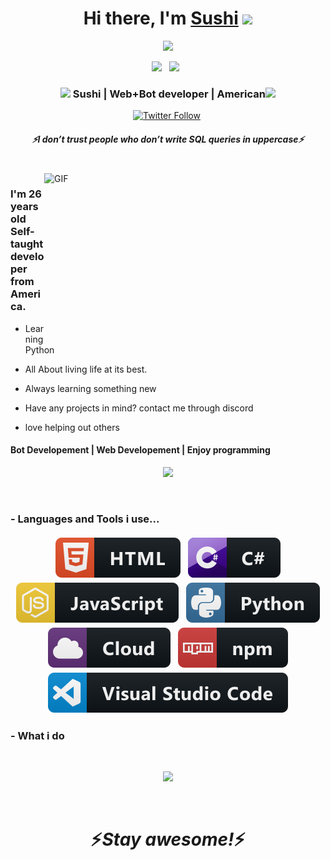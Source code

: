 <div align="center">
   <h1>Hi there, I'm <a href="https://discord.gg/invite">Sushi</a> <img src="https://media.giphy.com/media/hvRJCLFzcasrR4ia7z/giphy.gif" width="25px"> </h1>
   
   
   <img src="https://pronoun.cyou/x/y?subject=He&object=Him&height=20"> 
</div>

<p align='center'>
<a href="https://instagram.com/Nerrexn"><img height="30" src="https://media.discordapp.net/attachments/914816151849164830/917204958019981352/580b57fcd9996e24bc43c521.png"></a>&nbsp;&nbsp;
 <a href="https://www.Discord.gg/invite"><img height="30" src="https://media.discordapp.net/attachments/914816151849164830/917202986554499072/discord-icon-colors-9.jpg"></a>&nbsp;&nbsp;
 </p>


<div align="center">
<h3><img src="https://media.giphy.com/media/WUlplcMpOCEmTGBtBW/giphy.gif" width="30"> Sushi | Web+Bot developer | American<img src="https://media.giphy.com/media/WUlplcMpOCEmTGBtBW/giphy.gif" width="30"></h3>
</div>


<p align="center">
   <a href="https://instagram.com/Nerrexn"><img alt="Twitter Follow" src="https://img.shields.io/twitter/follow/_hemant_joshi?style=for-the-badge&color=09f&labelColor=black&logo=twitter&label=Nerrexn"></a>
   <a href="https://badges.pufler.dev/visits/Nerrexn/Nerrexn"> <img alt="" src="https://badges.pufler.dev/visits/Nerrexn/Nerrexn"> </a>
 </p>
 
 <h5 align="center">
   <i>⚡️I don’t trust people who don’t write SQL queries in uppercase⚡️</i>
  </h5>
 
 
<br />
<img align="right" height="270px" width="450px" alt="GIF" src="https://www.aalpha.net/wp-content/uploads/2020/12/full-stack-development.gif" />
<p align="center">
  <h3> I'm 26 years old Self-taught developer from America.</h3>
</p>

 - Learning Python
 
 - All About living life at its best.
 
 - Always learning something new
 
 - Have any projects in mind? contact me through discord

 - love helping out others
 
 <p align="center">
  <h4> Bot Developement | Web Developement | Enjoy programming </h4>
   </p>




<!--  -->

<p align="center" >
<a href="https://github.com/Nerrexn"> 
    <img  src="https://github-readme-stats.vercel.app/api?username=Nerrexn&&show_icons=true&theme=radical"/>
  </a>

</p>

<br />

### - Languages and Tools i use...

<p align="center">
  <!-- For more icons please follow  https://github.com/MikeCodesDotNET/ColoredBadges -->
  <img src="https://raw.githubusercontent.com/8bithemant/8bithemant/master/svg/dev/languages/html.svg" alt="html" style="vertical-align:top; margin:4px">    
  <img src="https://raw.githubusercontent.com/8bithemant/8bithemant/master/svg/dev/languages/csharp.svg" alt="csharp" style="vertical-align:top; margin:4px">
  <img src="https://raw.githubusercontent.com/8bithemant/8bithemant/master/svg/dev/languages/js.svg" alt="js" style="vertical-align:top; margin:4px">
  <img src="https://raw.githubusercontent.com/8bithemant/8bithemant/master/svg/dev/languages/python.svg" alt="python" style="vertical-align:top; margin:4px">
  <img src="https://raw.githubusercontent.com/8bithemant/8bithemant/master/svg/dev/misc/cloud.svg" alt="cloud" style="vertical-align:top; margin:4px">
  <img src="https://raw.githubusercontent.com/8bithemant/8bithemant/master/svg/dev/services/npm.svg" alt="npm" style="vertical-align:top; margin:4px">
  <img src="https://raw.githubusercontent.com/8bithemant/8bithemant/master/svg/dev/tools/visualstudio_code.svg" alt="vscode" style="vertical-align:top; margin:4px">
</p>

<!--
### - Blogs 🌱
-->
<!--
<p align="center">
  <a href="https://dev.to/hemant">
    <img src="https://raw.githubusercontent.com/8bithemant/8bithemant/master/svg/blogs/devto.svg"> 
  </a>
</p>
-->



 ### - What i do

<br />

<p align="center">
   <img src="https://media.giphy.com/media/f9XgHHnPnDjOF1hWpl/giphy.gif" />
   </p>
   
   
<br />

<h1 align='center'>⚡️<i>Stay awesome!</i>⚡️</h1>

